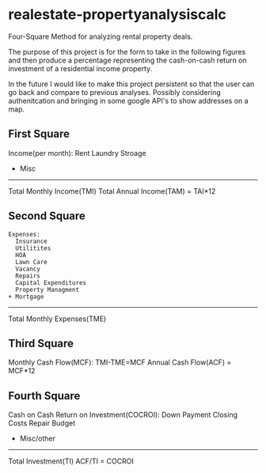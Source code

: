 # realestate-propertyanalysiscalc
Four-Square Method for analyzing rental property deals.

The purpose of this project is for the form to take in the following figures and then produce a percentage representing the cash-on-cash return on investment of a residential income property. 

In the future I would like to make this project persistent so that the user can go back and compare to previous analyses. Possibly considering authenitcation and bringing in some google API's to show addresses on a map.


## First Square                
 Income(per month):
     Rent 
     Laundry
     Stroage 
   + Misc
  -------------
Total Monthly Income(TMI)
Total Annual Income(TAM) = TAI*12
      
## Second Square
    Expenses:
      Insurance
      Utilitites 
      HOA 
      Lawn Care
      Vacancy
      Repairs
      Capital Expenditures
      Property Managment
    + Mortgage
  -------------
Total Monthly Expenses(TME)

## Third Square
Monthly Cash Flow(MCF):
TMI-TME=MCF
Annual Cash Flow(ACF) = MCF*12

## Fourth Square
Cash on Cash Return on Investment(COCROI):
     Down Payment
     Closing Costs
     Repair Budget
   + Misc/other
---------------------------
Total Investment(TI)
ACF/TI = COCROI
